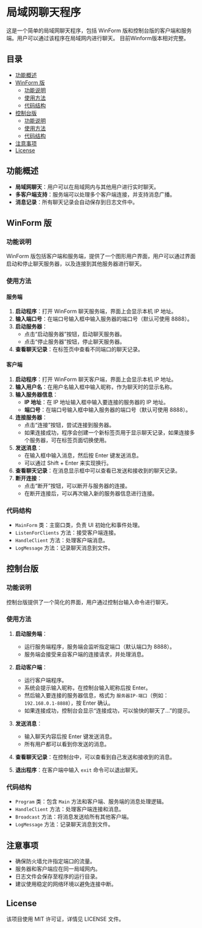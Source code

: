 # 局域网聊天程序

这是一个简单的局域网聊天程序，包括 WinForm 版和控制台版的客户端和服务端。用户可以通过该程序在局域网内进行聊天。
目前Winform版本相对完整。

## 目录

- [功能概述](#功能概述)
- [WinForm 版](#winform-版)
  - [功能说明](#功能说明)
  - [使用方法](#使用方法)
  - [代码结构](#代码结构)
- [控制台版](#控制台版)
  - [功能说明](#功能说明-1)
  - [使用方法](#使用方法-1)
  - [代码结构](#代码结构-1)
- [注意事项](#注意事项)
- [License](#license)

## 功能概述

- **局域网聊天**：用户可以在局域网内与其他用户进行实时聊天。
- **多客户端支持**：服务端可以处理多个客户端连接，并支持消息广播。
- **消息记录**：所有聊天记录会自动保存到日志文件中。

## WinForm 版

### 功能说明

WinForm 版包括客户端和服务端，提供了一个图形用户界面，用户可以通过界面启动和停止聊天服务器，以及连接到其他服务器进行聊天。

### 使用方法

#### 服务端

1. **启动程序**：打开 WinForm 聊天服务端，界面上会显示本机 IP 地址。
2. **输入端口号**：在端口号输入框中输入服务器的端口号（默认可使用 8888）。
3. **启动服务器**：
   - 点击“启动服务器”按钮，启动聊天服务器。
   - 点击“停止服务器”按钮，停止聊天服务器。
4. **查看聊天记录**：在标签页中查看不同端口的聊天记录。

#### 客户端

1. **启动程序**：打开 WinForm 聊天客户端，界面上会显示本机 IP 地址。
2. **输入用户名**：在用户名输入框中输入昵称，作为聊天时的显示名称。
3. **输入服务器信息**：
   - **IP 地址**：在 IP 地址输入框中输入要连接的服务器的 IP 地址。
   - **端口号**：在端口号输入框中输入服务器的端口号（默认可使用 8888）。
4. **连接服务器**：
   - 点击“连接”按钮，尝试连接到服务器。
   - 如果连接成功，程序会创建一个新标签页用于显示聊天记录，如果连接多个服务器，可在标签页面切换使用。
5. **发送消息**：
   - 在输入框中输入消息，然后按 Enter 键发送消息。
   - 可以通过 Shift + Enter 来实现换行。
6. **查看聊天记录**：在消息显示框中可以查看已发送和接收到的聊天记录。
7. **断开连接**：
   - 点击“断开”按钮，可以断开与服务器的连接。
   - 在断开连接后，可以再次输入新的服务器信息进行连接。

### 代码结构

- `MainForm` 类：主窗口类，负责 UI 初始化和事件处理。
- `ListenForClients` 方法：接受客户端连接。
- `HandleClient` 方法：处理客户端消息。
- `LogMessage` 方法：记录聊天消息到文件。

## 控制台版

### 功能说明

控制台版提供了一个简化的界面，用户通过控制台输入命令进行聊天。

### 使用方法

1. **启动服务端**：
   - 运行服务端程序，服务端会监听指定端口（默认端口为 8888）。
   - 服务端会接受来自客户端的连接请求，并处理消息。

2. **启动客户端**：
   - 运行客户端程序。
   - 系统会提示输入昵称，在控制台输入昵称后按 Enter。
   - 然后输入要连接的服务器信息，格式为 `服务器IP-端口`（例如：`192.168.0.1-8888`），按 Enter 确认。
   - 如果连接成功，控制台会显示“连接成功，可以愉快的聊天了...”的提示。

3. **发送消息**：
   - 输入聊天内容后按 Enter 键发送消息。
   - 所有用户都可以看到你发送的消息。

4. **查看聊天记录**：在控制台中，可以查看到自己发送和接收到的消息。

5. **退出程序**：在客户端中输入 `exit` 命令可以退出聊天。

### 代码结构

- `Program` 类：包含 `Main` 方法和客户端、服务端的消息处理逻辑。
- `HandleClient` 方法：处理客户端连接和消息。
- `Broadcast` 方法：将消息发送给所有其他客户端。
- `LogMessage` 方法：记录聊天消息到文件。

## 注意事项

- 确保防火墙允许指定端口的流量。
- 服务器和客户端应在同一局域网内。
- 日志文件会保存至程序的运行目录。
- 建议使用稳定的网络环境以避免连接中断。

## License

该项目使用 MIT 许可证，详情见 LICENSE 文件。
